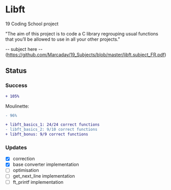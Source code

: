 # Libft

19 Coding School project

"The aim of this project is to code a C library regrouping usual functions that
you’ll be allowed to use in all your other projects."

 -- subject here -- (https://github.com/Marcaday/19_Subjects/blob/master/libft.subject_FR.pdf)
## Status

### Success
```diff
+ 105%
```

Moulinette: 
```diff
- 96%
```
```diff
+ libft_basics_1: 24/24 correct functions
- libft_basics_2: 9/10 correct functions
+ libft_bonus: 9/9 correct functions
```

### Updates

- [x] correction
- [x] base converter implementation
- [ ] optimisation
- [ ] get_next_line implementation
- [ ] ft_printf implementation
